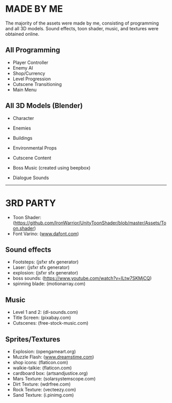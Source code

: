 # MADE BY ME

The majority of the assets were made by me, consisting of programming and all 3D models. Sound effects, toon shader, music, and textures were obtained online.

## All Programming
- Player Controller
- Enemy AI
- Shop/Currency
- Level Progression
- Cutscene Transitioning
- Main Menu

## All 3D Models (Blender)
- Character
- Enemies
- Buildings
- Environmental Props
- Cutscene Content

- Boss Music (created using beepbox)
- Dialogue Sounds

_________________________________________________________


# 3RD PARTY

- Toon Shader: (https://github.com/IronWarrior/UnityToonShader/blob/master/Assets/Toon.shader)
- Font Varino: (www.dafont.com)

## Sound effects
- Footsteps: (jsfxr sfx generator)
- Laser: (jsfxr sfx generator)
- explosion: (jsfxr sfx generator)
- boss sounds: (https://www.youtube.com/watch?v=ILtw7SKMjCQ)
- spinning blade: (motionarray.com)

## Music
- Level 1 and 2: (dl-sounds.com)
- Title Screen: (pixabay.com)
- Cutscenes: (free-stock-music.com)

## Sprites/Textures
- Explosion: (opengameart.org)
- Muzzle Flash: (www.dreamstime.com)
- shop icons: (flaticon.com)
- walkie-talkie: (flaticon.com)
- cardboard box: (artsandjustice.org)
- Mars Texture: (solarsystemscope.com)
- Dirt Texture: (wdrfree.com)
- Rock Texture: (vecteezy.com)
- Sand Texture: (i.pinimg.com)



